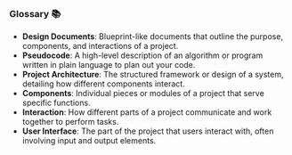 ### Glossary 📚

- **Design Documents**: Blueprint-like documents that outline the purpose, components, and interactions of a project.
- **Pseudocode**: A high-level description of an algorithm or program written in plain language to plan out your code.
- **Project Architecture**: The structured framework or design of a system, detailing how different components interact.
- **Components**: Individual pieces or modules of a project that serve specific functions.
- **Interaction**: How different parts of a project communicate and work together to perform tasks.
- **User Interface**: The part of the project that users interact with, often involving input and output elements.